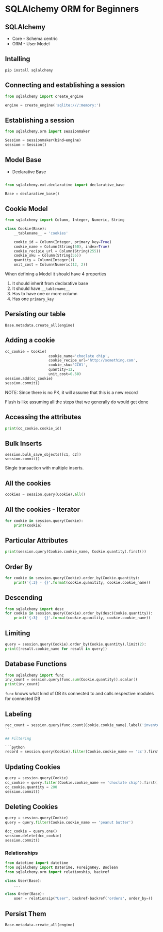 # SQLAlchemy ORM for Beginners

## SQLAlchemy 

- Core - Schema centric
- ORM - User Model

## Intalling

`pip install sqlalchemy`

## Connecting and establishing a session

```python
from sqlalchemy import create_engine

engine = create_engine('sqlite:///:memory:')
```

## Establishing a session

```python
from sqlalchemy.orm import sessionmaker

Session = sessionmaker(bind=engine)
session = Session()
```

## Model Base

- Declarative Base
```python

from sqlalchemy.ext.declarative import declarative_base

Base = declarative_base()
```

## Cookie Model

```python
from sqlalchemy import Column, Integer, Numeric, String

class Cookie(Base):
    __tablename__ = 'cookies'

    cookie_id = Column(Integer, primary_key=True)
    cookie_name = Column(String(50), index=True)
    cookie_recipie_url = Column(String(255))
    cookie_sku = Column(String(55))
    quantity = Column(Integer())
    unit_cost = Column(Numeric(12, 2))
```

When defining a Model it should have 4 properties
1. It should inherit from declarative base
1. It should have `__tablename__`
1. Has to have one or more column
1. Has one `primary_key`

## Persisting our table

`Base.metadata.create_all(engine)`

## Adding a cookie

```python
cc_cookie = Cookie(
                    cookie_name='choclate chip',
                    cookie_recipe_url='http://something.com',
                    cookie_sku='CC01',
                    quantity=12,
                    unit_cost=0.50)
session.add(cc_cookie)
session.commit()
```

NOTE: Since there is no PK, it will assume that this is a new record

Flush is like assuming all the steps that we generally do would get done

## Accessing the attributes

```python
print(cc_cookie.cookie_id)
```

## Bulk Inserts

```
session.bulk_save_objects([c1, c2])
session.commit()
```

Single transaction with multiple inserts. 

## All the cookies

```python
cookies = session.query(Cookie).all()
```

## All the cookies - Iterator
```python
for cookie in session.query(Cookie):
    print(cookie)
```

## Particular Attributes

```python
print(session.query(Cookie.cookie_name, Cookie.quantity).first())
```

## Order By
```python
for cookie in session.query(Cookie).order_by(Cookie.quantity):
    print('{:3} - {}'.format(cookie.quanitity, cookie.cookie_name))
```

## Descending
```python
from sqlalchemy import desc
for cookie in session.query(Cookie).order_by(desc(Cookie.quantity)):
    print('{:3} - {}'.format(cookie.quanitity, cookie.cookie_name))
```

## Limiting
```python
query = session.query(Cookie).order_by(Cookie.quantity).limit(2):
print([result.cookie_name for result in query])
```

## Database Functions
```python
from sqlalchemy import func
inv_count = session.query(func.sum(Cookie.quantity)).scalar()
print(inv_count)
```

`func` knows what kind of DB its connected to and calls respective modules for connected DB

## Labeling

```python
rec_count = session.query(func.count(Cookie.cookie_name).label('inventory_count')).first()
``

## Filtering

```python
record = session.query(Cookie).filter(Cookie.cookie_name == 'cc').first()
```

## Updating Cookies

```python
query = session.query(Cookie)
cc_cookie = query.filter(Cookie.cookie_name == 'choclate chip').first()
cc_cookie.quantity = 200
session.commit()
```

## Deleting Cookies
```python
query = session.query(Cookie)
query = query.filter(Cookie.cookie_name == 'peanut butter')

dcc_cookie = query.one()
session.delete(dcc_cookie)
session.commit()
```

### Relationships

```python
from datetime import datetime
from sqlalchemy import DateTime, ForeignKey, Boolean
from sqlalchemy.orm import relationship, backref

class User(Base):
    ...

class Order(Base):
    user = relationsip("User", backref-backref('orders', order_by=))
```

## Persist Them
`Base.metadata.create_all(engine)`
